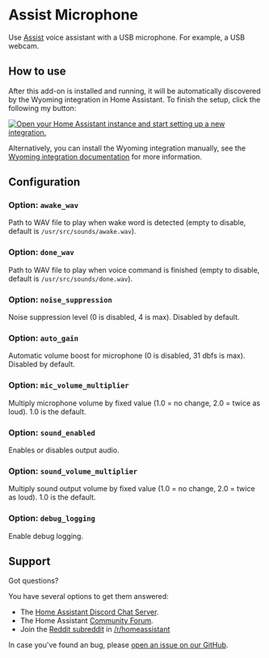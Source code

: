 # Assist Microphone

Use [Assist](https://www.home-assistant.io/voice_control/) voice assistant with a USB microphone. For example, a USB webcam.

## How to use

After this add-on is installed and running, it will be automatically discovered
by the Wyoming integration in Home Assistant. To finish the setup,
click the following my button:

[![Open your Home Assistant instance and start setting up a new integration.](https://my.home-assistant.io/badges/config_flow_start.svg)](https://my.home-assistant.io/redirect/config_flow_start/?domain=wyoming)

Alternatively, you can install the Wyoming integration manually, see the
[Wyoming integration documentation](https://www.home-assistant.io/integrations/wyoming/)
for more information.

## Configuration

### Option: `awake_wav`

Path to WAV file to play when wake word is detected (empty to disable, default is `/usr/src/sounds/awake.wav`).

### Option: `done_wav`

Path to WAV file to play when voice command is finished (empty to disable, default is `/usr/src/sounds/done.wav`).

### Option: `noise_suppression`

Noise suppression level (0 is disabled, 4 is max). Disabled by default.

### Option: `auto_gain`

Automatic volume boost for microphone (0 is disabled, 31 dbfs is max). Disabled by default.

### Option: `mic_volume_multiplier`

Multiply microphone volume by fixed value (1.0 = no change, 2.0 = twice as loud). 1.0 is the default.

### Option: `sound_enabled`

Enables or disables output audio.

### Option: `sound_volume_multiplier`

Multiply sound output volume by fixed value (1.0 = no change, 2.0 = twice as loud). 1.0 is the default.

### Option: `debug_logging`

Enable debug logging.

## Support

Got questions?

You have several options to get them answered:

- The [Home Assistant Discord Chat Server][discord].
- The Home Assistant [Community Forum][forum].
- Join the [Reddit subreddit][reddit] in [/r/homeassistant][reddit]

In case you've found an bug, please [open an issue on our GitHub][issue].

[discord]: https://discord.gg/c5DvZ4e
[forum]: https://community.home-assistant.io
[issue]: https://github.com/home-assistant/addons/issues
[reddit]: https://reddit.com/r/homeassistant
[repository]: https://github.com/hassio-addons/repository
